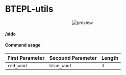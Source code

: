 # BTEPL-utils
<p align="center">
  <img src="https://i.postimg.cc/kg622SRr/2025-01-0504-11-47-ezgif-com-video-to-gif-converter.gif" alt="preview">
</p>

#### /side <arg> <arg> <length>

#### Command usage
| First Parameter | Secound Parameter     | Length                |
| :-------- | :------- | :------------------------- |
| `red_wool` | `blue_wool` | `4` |

